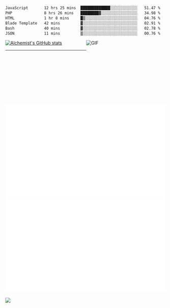 <!--START_SECTION:waka-->

```text
JavaScript       12 hrs 25 mins  █████████████░░░░░░░░░░░░   51.47 %
PHP              8 hrs 26 mins   ████████▓░░░░░░░░░░░░░░░░   34.98 %
HTML             1 hr 8 mins     █▒░░░░░░░░░░░░░░░░░░░░░░░   04.76 %
Blade Template   42 mins         ▓░░░░░░░░░░░░░░░░░░░░░░░░   02.91 %
Bash             40 mins         ▓░░░░░░░░░░░░░░░░░░░░░░░░   02.78 %
JSON             11 mins         ▒░░░░░░░░░░░░░░░░░░░░░░░░   00.76 %
```

<!--END_SECTION:waka-->

[![Alchemist's GitHub stats](https://github-readme-stats.vercel.app/api?username=DrMaxis&show_icons=true&theme=outrun&count_private=true)](#)
<img align="right" alt="GIF" src="https://user-images.githubusercontent.com/5355808/139111924-210cc6fa-9fb1-4dac-929d-6324a5836a92.gif" width="250" height="200" />
<hr />

![](https://raw.githubusercontent.com/DrMaxis/github-stats-transparent/output/generated/overview.svg)
![](https://raw.githubusercontent.com/DrMaxis/github-stats-transparent/output/generated/languages.svg)

 
<a href="https://count.getloli.com/"><img src="https://count.getloli.com/get/@:maxis-the-alchemist?theme=rule34"></a>
<!-- https://count.getloli.com/get/@alchemist?theme=rule34 -->
<br>
